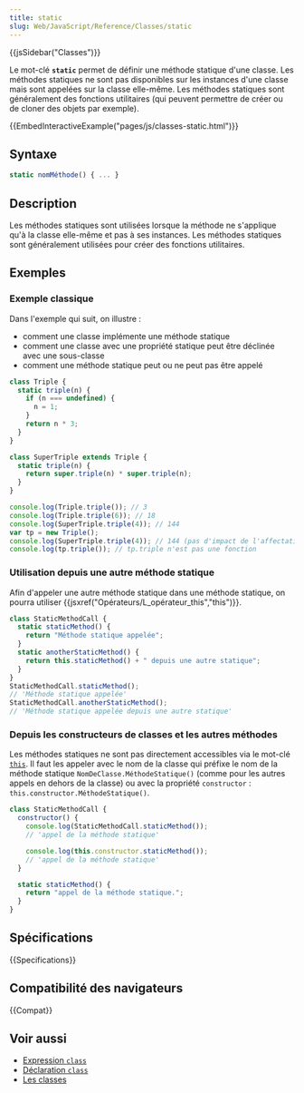 ```yaml
---
title: static
slug: Web/JavaScript/Reference/Classes/static
---
```


{{jsSidebar("Classes")}}

Le mot-clé **`static`** permet de définir une méthode statique d'une classe. Les méthodes statiques ne sont pas disponibles sur les instances d'une classe mais sont appelées sur la classe elle-même. Les méthodes statiques sont généralement des fonctions utilitaires (qui peuvent permettre de créer ou de cloner des objets par exemple).

{{EmbedInteractiveExample("pages/js/classes-static.html")}}

## Syntaxe

```js
static nomMéthode() { ... }
```

## Description

Les méthodes statiques sont utilisées lorsque la méthode ne s'applique qu'à la classe elle-même et pas à ses instances. Les méthodes statiques sont généralement utilisées pour créer des fonctions utilitaires.

## Exemples

### Exemple classique

Dans l'exemple qui suit, on illustre :

- comment une classe implémente une méthode statique
- comment une classe avec une propriété statique peut être déclinée avec une sous-classe
- comment une méthode statique peut ou ne peut pas être appelé

```js
class Triple {
  static triple(n) {
    if (n === undefined) {
      n = 1;
    }
    return n * 3;
  }
}

class SuperTriple extends Triple {
  static triple(n) {
    return super.triple(n) * super.triple(n);
  }
}

console.log(Triple.triple()); // 3
console.log(Triple.triple(6)); // 18
console.log(SuperTriple.triple(4)); // 144
var tp = new Triple();
console.log(SuperTriple.triple(4)); // 144 (pas d'impact de l'affectation du parent)
console.log(tp.triple()); // tp.triple n'est pas une fonction
```

### Utilisation depuis une autre méthode statique

Afin d'appeler une autre méthode statique dans une méthode statique, on pourra utiliser {{jsxref("Opérateurs/L_opérateur_this","this")}}.

```js
class StaticMethodCall {
  static staticMethod() {
    return "Méthode statique appelée";
  }
  static anotherStaticMethod() {
    return this.staticMethod() + " depuis une autre statique";
  }
}
StaticMethodCall.staticMethod();
// 'Méthode statique appelée'
StaticMethodCall.anotherStaticMethod();
// 'Méthode statique appelée depuis une autre statique'
```

### Depuis les constructeurs de classes et les autres méthodes

Les méthodes statiques ne sont pas directement accessibles via le mot-clé [`this`](/fr/docs/Web/JavaScript/Reference/Operators/this). Il faut les appeler avec le nom de la classe qui préfixe le nom de la méthode statique `NomDeClasse.MéthodeStatique()` (comme pour les autres appels en dehors de la classe) ou avec la propriété `constructor` : `this.constructor.MéthodeStatique()`.

```js
class StaticMethodCall {
  constructor() {
    console.log(StaticMethodCall.staticMethod());
    // 'appel de la méthode statique'

    console.log(this.constructor.staticMethod());
    // 'appel de la méthode statique'
  }

  static staticMethod() {
    return "appel de la méthode statique.";
  }
}
```

## Spécifications

{{Specifications}}

## Compatibilité des navigateurs

{{Compat}}

## Voir aussi

- [Expression `class`](/fr/docs/Web/JavaScript/Reference/Operators/class)
- [Déclaration `class`](/fr/docs/Web/JavaScript/Reference/Statements/class)
- [Les classes](/fr/docs/Web/JavaScript/Reference/Classes)
